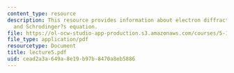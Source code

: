 ```yaml
---
content_type: resource
description: This resource provides information about electron diffraction experiment,
  and Schrodinger?s equation.
file: https://ol-ocw-studio-app-production.s3.amazonaws.com/courses/5-112-principles-of-chemical-science-fall-2005/cead2a3a649a8e19b97b8470a8eb5886_lecture5.pdf
file_type: application/pdf
resourcetype: Document
title: lecture5.pdf
uid: cead2a3a-649a-8e19-b97b-8470a8eb5886
---
```

